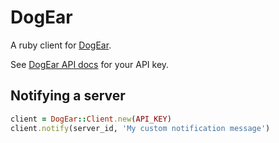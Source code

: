 DogEar
======

A ruby client for [DogEar](https://dogear.io/).

See [DogEar API docs](https://dogear.io/api) for your API key.

## Notifying a server

```ruby
client = DogEar::Client.new(API_KEY)
client.notify(server_id, 'My custom notification message')
```